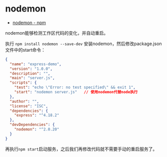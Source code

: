 # nodemon

* [nodemon - npm](https://www.npmjs.com/package/nodemon)

nodemon能够检测工作区代码的变化，并自动重启。

执行 `npm install nodemon --save-dev` 安装nodemon，然后修改package.json文件中的start命令：

```json
{
  "name": "express-demo",
  "version": "1.0.0",
  "description": "",
  "main": "server.js",
  "scripts": {
    "test": "echo \"Error: no test specified\" && exit 1",
    "start": "nodemon server.js"   // 使用nodemon代替node执行
  },
  "author": "",
  "license": "ISC",
  "dependencies": {
    "express": "^4.18.2"
  },
  "devDependencies": {
    "nodemon": "^2.0.20"
  }
}
```

再执行`npm start`启动服务，之后我们再修改代码就不需要手动的重启服务了。